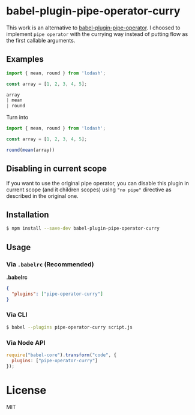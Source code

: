 # babel-plugin-pipe-operator-curry

This work is an alternative to [babel-plugin-pipe-operator](https://github.com/miraks/babel-plugin-pipe-operator).
I choosed to implement `pipe operator` with the currying way instead of putting flow as the first callable arguments.

## Examples

```javascript
import { mean, round } from 'lodash';

const array = [1, 2, 3, 4, 5];

array
| mean
| round
```

Turn into

```javascript
import { mean, round } from 'lodash';

const array = [1, 2, 3, 4, 5];

round(mean(array))
```

## Disabling in current scope

If you want to use the original pipe operator, you can disable this plugin in current scope (and it children scopes) using `"no pipe"` directive as described in the original one.

## Installation

```sh
$ npm install --save-dev babel-plugin-pipe-operator-curry
```

## Usage

### Via `.babelrc` (Recommended)

**.babelrc**

```json
{
  "plugins": ["pipe-operator-curry"]
}
```

### Via CLI

```sh
$ babel --plugins pipe-operator-curry script.js
```

### Via Node API

```javascript
require("babel-core").transform("code", {
  plugins: ["pipe-operator-curry"]
});
```

# License

MIT
